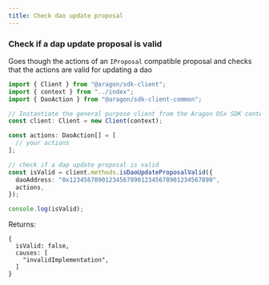 ```yaml
---
title: Check dao update proposal
---
```


### Check if a dap update proposal is valid

Goes though the actions of an `IProposal` compatible proposal and checks that the actions are valid for updating a dao

```ts
import { Client } from "@aragon/sdk-client";
import { context } from "../index";
import { DaoAction } from "@aragon/sdk-client-common";

// Instantiate the general purpose client from the Aragon OSx SDK context.
const client: Client = new Client(context);

const actions: DaoAction[] = [
  // your actions
];

// check if a dap update proposal is valid
const isValid = client.methods.isDaoUpdateProposalValid({
  daoAddress: "0x1234567890123456789012345678901234567890",
  actions,
});

console.log(isValid);
```


Returns:
  ```tsx
  {
    isValid: false,
    causes: [
      "invalidImplementation",
    ]
  }
  ```
